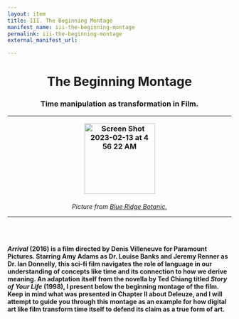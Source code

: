 ```yaml
---
layout: item
title: III. The Beginning Montage
manifest_name: iii-the-beginning-montage
permalink: iii-the-beginning-montage
external_manifest_url: 

---
```

<!-- Add an essay or interpretive material below this line,
using HTML or markdown.  Do not modify this file above this line -->
<h1><center>The Beginning Montage</center>
<h3><center>Time manipulation as transformation in Film.</center>
<hr>
<p style="text-align:center;"><img width="159" alt="Screen Shot 2023-02-13 at 4 56 22 AM" src="https://user-images.githubusercontent.com/122332459/218439917-496b31c8-ffd7-413b-b6a7-d762c2f4fadc.png"></p>
<h6> <center>Picture from <a href="https://www.blueridgebotanic.com/blog/florilegium">Blue Ridge Botanic.</a></center>
<hr>
<br>
<h4><i>Arrival</i> (2016) is a film directed by Denis Villeneuve for Paramount Pictures. Starring Amy Adams as Dr. Louise Banks and Jeremy Renner as Dr. Ian Donnelly, this sci-fi film navigates the role of language in our understanding of concepts like time and its connection to how we derive meaning. An adaptation itself from the novella by Ted Chiang titled <i>Story of Your Life</i> (1998), I present below the beginning montage of the film. Keep in mind what was presented in Chapter II about Deleuze, and I will attempt to guide you through this montage as an example for how digital art like film transform time itself to defend its claim as a true form of art. 
